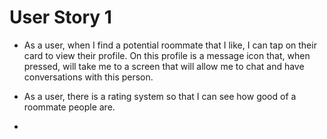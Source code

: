 # User Story 1

- As a user, when I find a potential roommate that I like, I can tap on their card to view their profile. On this profile is a message icon that, when pressed, will take me to a screen that will allow me to chat and have conversations with this person.

- As a user, there is a rating system so that I can see how good of a roommate people are.

- 

